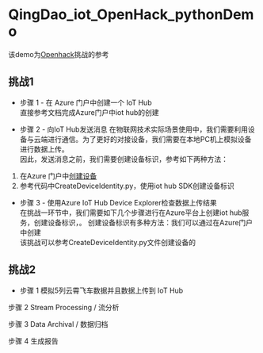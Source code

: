 # QingDao_iot_OpenHack_pythonDemo  

该demo为[Openhack](https://github.com/Nick287/IoT-Hastfest-Qingdao)挑战的参考

## 挑战1

- 步骤 1 - 在 Azure 门户中创建一个 IoT Hub  
直接参考文档完成Azure门户中iot hub的创建

- 步骤 2 - 向IoT Hub发送消息
在物联网技术实际场景使用中，我们需要利用设备与云端进行通信。为了更好的对接设备，我们需要在本地PC机上模拟设备进行数据上传。  
因此，发送消息之前，我们需要创建设备标识，参考如下两种方法：  
1. 在Azure 门户中[创建设备](https://docs.microsoft.com/en-us/azure/iot-hub/iot-hub-csharp-csharp-device-management-get-started)
2. 参考代码中CreateDeviceIdentity.py，使用iot hub SDK创建设备标识

- 步骤 3 - 使用Azure IoT Hub Device Explorer检查数据上传结果  
在挑战一环节中，我们需要如下几个步骤进行在Azure平台上创建iot hub服务，创建设备标识，。
创建设备标识有多种方法：我们可以通过在Azure门户中创建  
该挑战可以参考CreateDeviceIdentity.py文件创建设备的

## 挑战2

- 步骤 1 模拟5列云霄飞车数据并且数据上传到 IoT Hub

步骤 2 Stream Processing / 流分析

步骤 3 Data Archival / 数据归档

步骤 4 生成报告
